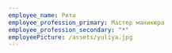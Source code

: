 ```yaml
---
employee_name: Рита
employee_profession_primary: Мастер маникюра
employee_profession_secondary: "*"
employeePicture: /assets/yuliya.jpg
---
```

